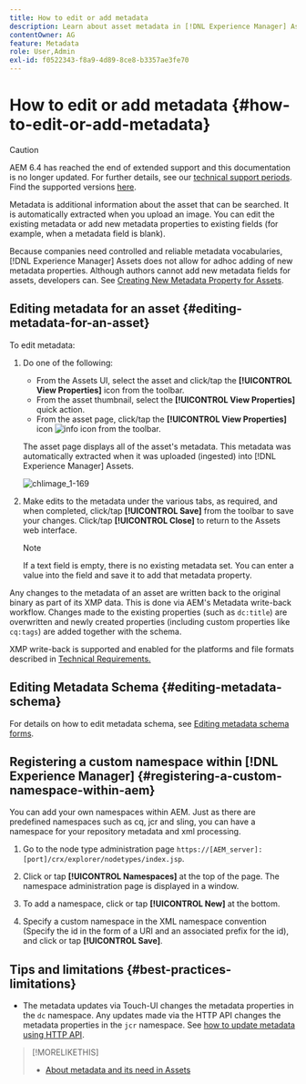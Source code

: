 ```yaml
---
title: How to edit or add metadata
description: Learn about asset metadata in [!DNL Experience Manager] Assets an various ways by which you can edit asset metadata.
contentOwner: AG
feature: Metadata
role: User,Admin
exl-id: f0522343-f8a9-4d89-8ce8-b3357ae3fe70
---
```

# How to edit or add metadata {#how-to-edit-or-add-metadata}

>[!CAUTION]
>
>AEM 6.4 has reached the end of extended support and this documentation is no longer updated. For further details, see our [technical support periods](https://helpx.adobe.com/support/programs/eol-matrix.html). Find the supported versions [here](https://experienceleague.adobe.com/docs/).

Metadata is additional information about the asset that can be searched. It is automatically extracted when you upload an image. You can edit the existing metadata or add new metadata properties to existing fields (for example, when a metadata field is blank).

Because companies need controlled and reliable metadata vocabularies, [!DNL Experience Manager] Assets does not allow for adhoc adding of new metadata properties. Although authors cannot add new metadata fields for assets, developers can. See [Creating New Metadata Property for Assets](meta-edit.md#editing-metadata-schema).

## Editing metadata for an asset {#editing-metadata-for-an-asset}

To edit metadata:

1. Do one of the following:

    * From the Assets UI, select the asset and click/tap the **[!UICONTROL View Properties]** icon from the toolbar.
    * From the asset thumbnail, select the **[!UICONTROL View Properties]** quick action.
    * From the asset page, click/tap the **[!UICONTROL View Properties]** icon ![info icon](assets/do-not-localize/info_icon.png) from the toolbar.

   The asset page displays all of the asset's metadata. This metadata was automatically extracted when it was uploaded (ingested) into [!DNL Experience Manager] Assets.

   ![chlimage_1-169](assets/chlimage_1-169.png)

1. Make edits to the metadata under the various tabs, as required, and when completed, click/tap **[!UICONTROL Save]** from the toolbar to save your changes. Click/tap **[!UICONTROL Close]** to return to the Assets web interface.

   >[!NOTE]
   >
   >If a text field is empty, there is no existing metadata set. You can enter a value into the field and save it to add that metadata property.

Any changes to the metadata of an asset are written back to the original binary as part of its XMP data. This is done via AEM's Metadata write-back workflow. Changes made to the existing properties (such as `dc:title`) are overwritten and newly created properties (including custom properties like `cq:tags`) are added together with the schema.

XMP write-back is supported and enabled for the platforms and file formats described in [Technical Requirements.](/help/sites-deploying/technical-requirements.md)

## Editing Metadata Schema {#editing-metadata-schema}

For details on how to edit metadata schema, see [Editing metadata schema forms](metadata-schemas.md#editing-metadata-schema-forms).

## Registering a custom namespace within [!DNL Experience Manager] {#registering-a-custom-namespace-within-aem}

You can add your own namespaces within AEM. Just as there are predefined namespaces such as cq, jcr and sling, you can have a namespace for your repository metadata and xml processing.

1. Go to the node type administration page `https://[AEM_server]:[port]/crx/explorer/nodetypes/index.jsp`.
1. Click or tap **[!UICONTROL Namespaces]** at the top of the page. The namespace administration page is displayed in a window.  

1. To add a namespace, click or tap **[!UICONTROL New]** at the bottom.
1. Specify a custom namespace in the XML namespace convention (Specify the id in the form of a URI and an associated prefix for the id), and click or tap **[!UICONTROL Save]**.

## Tips and limitations {#best-practices-limitations}

* The metadata updates via Touch-UI changes the metadata properties in the `dc` namespace. Any updates made via the HTTP API changes the metadata properties in the `jcr` namespace. See [how to update metadata using HTTP API](/help/assets/mac-api-assets.md#update-asset-metadata).

>[!MORELIKETHIS]
>
>* [About metadata and its need in Assets](metadata.md)
